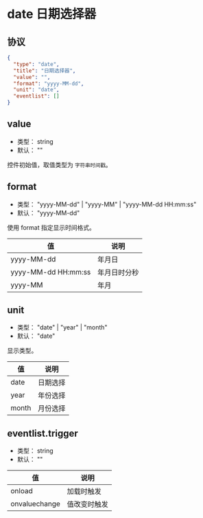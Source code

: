 # date 日期选择器


## 协议

```json
{
  "type": "date",
  "title": "日期选择器",
  "value": "",
  "format": "yyyy-MM-dd",
  "unit": "date",
  "eventlist": []
}
```

## value
+ 类型： string
+ 默认： ""

控件初始值，取值类型为 `字符串时间戳`。

## format
+ 类型： "yyyy-MM-dd" | "yyyy-MM" | "yyyy-MM-dd HH:mm:ss"
+ 默认： "yyyy-MM-dd"

使用 format 指定显示时间格式。

| 值 | 说明 |
| ---- | ---- |
| yyyy-MM-dd | 年月日 |
| yyyy-MM-dd HH:mm:ss | 年月日时分秒 |
| yyyy-MM | 年月 |


## unit
+ 类型： "date" | "year" | "month"
+ 默认： "date"

显示类型。
<!-- https://element.eleme.cn/2.15/#/zh-CN/component/date-picker -->

| 值 | 说明 |
| ---- | ---- |
| date | 日期选择 |
| year | 年份选择 |
| month | 月份选择 |

## eventlist.trigger
+ 类型： string
+ 默认： ""



| 值 | 说明 |
| ---- | ---- |
| onload | 加载时触发 |
| onvaluechange | 值改变时触发 |
